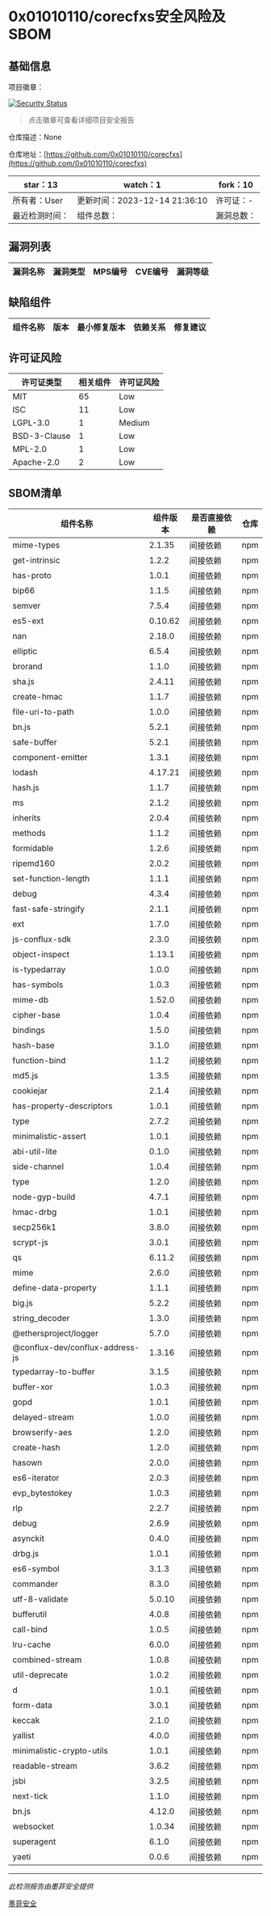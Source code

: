# 0x01010110/corecfxs安全风险及SBOM

## 基础信息

项目徽章：

[![Security Status](https://www.murphysec.com/platform3/v31/badge/1736463676128845824.svg)](https://www.murphysec.com/console/report/1736463674870554624/1736463676128845824)

> 点击徽章可查看详细项目安全报告

仓库描述：None

仓库地址：[https://github.com/0x01010110/corecfxs](https://github.com/0x01010110/corecfxs)

| star：13 | watch：1 | fork：10 |
| ----------- | -------------- | ------------ |
| 所有者：User | 更新时间：2023-12-14 21:36:10 | 许可证：- |
| 最近检测时间： | 组件总数： | 漏洞总数： |




## 漏洞列表

| 漏洞名称 | 漏洞类型 | MPS编号 | CVE编号 | 漏洞等级 |
| ------- | ------ | ------- | ------ | ----- |





## 缺陷组件

| 组件名称 | 版本 | 最小修复版本 | 依赖关系 | 修复建议 |
| -------- | ---- | ------------ | -------- | -------- |





## 许可证风险

| 许可证类型 | 相关组件 | 许可证风险 |
| ---------- | -------- | ---------- |
|MIT|65|Low|
|ISC|11|Low|
|LGPL-3.0|1|Medium|
|BSD-3-Clause|1|Low|
|MPL-2.0|1|Low|
|Apache-2.0|2|Low|




## SBOM清单

| 组件名称 | 组件版本 | 是否直接依赖 | 仓库 |
| -------- | -------- | ------------ | ---- |
|mime-types|2.1.35|间接依赖|npm|
|get-intrinsic|1.2.2|间接依赖|npm|
|has-proto|1.0.1|间接依赖|npm|
|bip66|1.1.5|间接依赖|npm|
|semver|7.5.4|间接依赖|npm|
|es5-ext|0.10.62|间接依赖|npm|
|nan|2.18.0|间接依赖|npm|
|elliptic|6.5.4|间接依赖|npm|
|brorand|1.1.0|间接依赖|npm|
|sha.js|2.4.11|间接依赖|npm|
|create-hmac|1.1.7|间接依赖|npm|
|file-uri-to-path|1.0.0|间接依赖|npm|
|bn.js|5.2.1|间接依赖|npm|
|safe-buffer|5.2.1|间接依赖|npm|
|component-emitter|1.3.1|间接依赖|npm|
|lodash|4.17.21|间接依赖|npm|
|hash.js|1.1.7|间接依赖|npm|
|ms|2.1.2|间接依赖|npm|
|inherits|2.0.4|间接依赖|npm|
|methods|1.1.2|间接依赖|npm|
|formidable|1.2.6|间接依赖|npm|
|ripemd160|2.0.2|间接依赖|npm|
|set-function-length|1.1.1|间接依赖|npm|
|debug|4.3.4|间接依赖|npm|
|fast-safe-stringify|2.1.1|间接依赖|npm|
|ext|1.7.0|间接依赖|npm|
|js-conflux-sdk|2.3.0|间接依赖|npm|
|object-inspect|1.13.1|间接依赖|npm|
|is-typedarray|1.0.0|间接依赖|npm|
|has-symbols|1.0.3|间接依赖|npm|
|mime-db|1.52.0|间接依赖|npm|
|cipher-base|1.0.4|间接依赖|npm|
|bindings|1.5.0|间接依赖|npm|
|hash-base|3.1.0|间接依赖|npm|
|function-bind|1.1.2|间接依赖|npm|
|md5.js|1.3.5|间接依赖|npm|
|cookiejar|2.1.4|间接依赖|npm|
|has-property-descriptors|1.0.1|间接依赖|npm|
|type|2.7.2|间接依赖|npm|
|minimalistic-assert|1.0.1|间接依赖|npm|
|abi-util-lite|0.1.0|间接依赖|npm|
|side-channel|1.0.4|间接依赖|npm|
|type|1.2.0|间接依赖|npm|
|node-gyp-build|4.7.1|间接依赖|npm|
|hmac-drbg|1.0.1|间接依赖|npm|
|secp256k1|3.8.0|间接依赖|npm|
|scrypt-js|3.0.1|间接依赖|npm|
|qs|6.11.2|间接依赖|npm|
|mime|2.6.0|间接依赖|npm|
|define-data-property|1.1.1|间接依赖|npm|
|big.js|5.2.2|间接依赖|npm|
|string_decoder|1.3.0|间接依赖|npm|
|@ethersproject/logger|5.7.0|间接依赖|npm|
|@conflux-dev/conflux-address-js|1.3.16|间接依赖|npm|
|typedarray-to-buffer|3.1.5|间接依赖|npm|
|buffer-xor|1.0.3|间接依赖|npm|
|gopd|1.0.1|间接依赖|npm|
|delayed-stream|1.0.0|间接依赖|npm|
|browserify-aes|1.2.0|间接依赖|npm|
|create-hash|1.2.0|间接依赖|npm|
|hasown|2.0.0|间接依赖|npm|
|es6-iterator|2.0.3|间接依赖|npm|
|evp_bytestokey|1.0.3|间接依赖|npm|
|rlp|2.2.7|间接依赖|npm|
|debug|2.6.9|间接依赖|npm|
|asynckit|0.4.0|间接依赖|npm|
|drbg.js|1.0.1|间接依赖|npm|
|es6-symbol|3.1.3|间接依赖|npm|
|commander|8.3.0|间接依赖|npm|
|utf-8-validate|5.0.10|间接依赖|npm|
|bufferutil|4.0.8|间接依赖|npm|
|call-bind|1.0.5|间接依赖|npm|
|lru-cache|6.0.0|间接依赖|npm|
|combined-stream|1.0.8|间接依赖|npm|
|util-deprecate|1.0.2|间接依赖|npm|
|d|1.0.1|间接依赖|npm|
|form-data|3.0.1|间接依赖|npm|
|keccak|2.1.0|间接依赖|npm|
|yallist|4.0.0|间接依赖|npm|
|minimalistic-crypto-utils|1.0.1|间接依赖|npm|
|readable-stream|3.6.2|间接依赖|npm|
|jsbi|3.2.5|间接依赖|npm|
|next-tick|1.1.0|间接依赖|npm|
|bn.js|4.12.0|间接依赖|npm|
|websocket|1.0.34|间接依赖|npm|
|superagent|6.1.0|间接依赖|npm|
|yaeti|0.0.6|间接依赖|npm|


------

*此检测报告由墨菲安全提供*

[墨菲安全](www.murphysec.com)